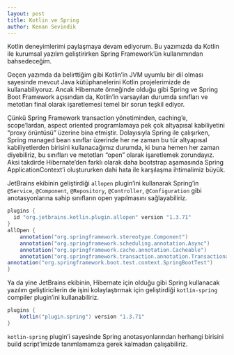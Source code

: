 ```yaml
---
layout: post
title: Kotlin ve Spring
author: Kenan Sevindik
---
```


Kotlin deneyimlerimi paylaşmaya devam ediyorum. Bu yazımızda da Kotlin ile kurumsal yazılım geliştirirken Spring 
Framework’ün kullanımından bahsedeceğim.

Geçen yazımda da belirttiğim gibi Kotlin’in JVM uyumlu bir dil olması sayesinde mevcut Java kütüphanelerini Kotlin 
projelerimizde de kullanabiliyoruz. Ancak Hibernate örneğinde olduğu gibi Spring ve Spring Boot Framework açısından da, 
Kotlin’in varsayılan durumda sınıfları ve metotları final olarak işaretlemesi temel bir sorun teşkil ediyor.

Çünkü Spring Framework transaction yönetiminden, caching’e, scope’lardan, aspect oriented programlamaya pek çok altyapısal 
kabiliyetini “proxy örüntüsü” üzerine bina etmiştir. Dolayısıyla Spring ile çalışırken, Spring managed bean sınıflar 
üzerinde her ne zaman bu tür altyapısal kabiliyetlerden birisini kullanacağımız durumda, ki buna hemen her zaman diyebiliriz, 
bu sınıfları ve metotları “open” olarak işaretlemek zorundayız. Aksi takdirde Hibernate’den farklı olarak daha bootstrap 
aşamasında Spring ApplicationContext’i oluştururken dahi hata ile karşılaşma ihtimalimiz büyük.

JetBrains ekibinin geliştirdiği `allopen` plugin’ini kullanarak Spring’in `@Service`, `@Component`, `@Repository`, 
`@Controller`, `@Configuration` gibi anotasyonlarına sahip sınıfların open yapılmasını sağlayabiliriz.

```gradle
plugins {
  id "org.jetbrains.kotlin.plugin.allopen" version "1.3.71"
}
allOpen {
    annotation("org.springframework.stereotype.Component")
    annotation("org.springframework.scheduling.annotation.Async")
    annotation("org.springframework.cache.annotation.Cacheable")
    annotation("org.springframework.transaction.annotation.Transactional")
annotation("org.springframework.boot.test.context.SpringBootTest")
}
```

Ya da yine JetBrains ekibinin, Hibernate için olduğu gibi Spring kullanacak yazılım geliştiricilerin de işini kolaylaştırmak 
için geliştirdiği `kotlin-spring` compiler plugin’ini kullanabiliriz.  

```gradle
plugins {
    kotlin("plugin.spring") version "1.3.71"
}
```

`kotlin-spring` plugin’i sayesinde Spring anotasyonlarından herhangi birisini build script’imizde tanımlamamıza gerek 
kalmadan çalışabiliriz.

